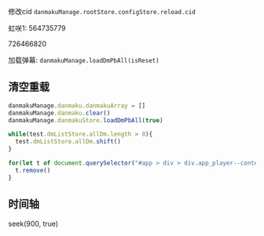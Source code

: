 
修改cid `danmakuManage.rootStore.configStore.reload.cid`

虹咲1:  564735779

726466820

加载弹幕: `danmakuManage.loadDmPbAll(isReset)`

## 清空重载

```javascript
danmakuManage.danmaku.danmakuArray = []
danmakuManage.danmaku.clear()
danmakuManage.danmakuStore.loadDmPbAll(true)
```

```javascript
while(test.dmListStore.allDm.length > 0){
  test.dmListStore.allDm.shift()
}

for(let t of document.querySelector("#app > div > div.app_player--content.flex_end.ov_hidden > div.app_player--content-player.h_100.p_relative > div > div.app_video--player > div > div > div.bpx-player-primary-area > div.bpx-player-video-area > div.bpx-player-row-dm-wrap").children){
  t.remove()
}
```

## 时间轴

seek(900, true)